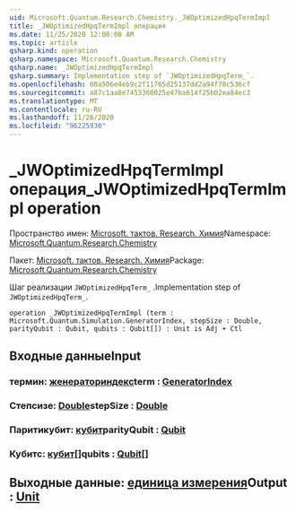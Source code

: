 ```yaml
---
uid: Microsoft.Quantum.Research.Chemistry._JWOptimizedHpqTermImpl
title: _JWOptimizedHpqTermImpl операция
ms.date: 11/25/2020 12:00:00 AM
ms.topic: article
qsharp.kind: operation
qsharp.namespace: Microsoft.Quantum.Research.Chemistry
qsharp.name: _JWOptimizedHpqTermImpl
qsharp.summary: Implementation step of `JWOptimizedHpqTerm_`.
ms.openlocfilehash: 08a506e4eb9c2f11765d25137dd2a94f70c536cf
ms.sourcegitcommit: a87c1aa8e7453360025e47ba614f25b02ea84ec3
ms.translationtype: MT
ms.contentlocale: ru-RU
ms.lasthandoff: 11/26/2020
ms.locfileid: "96225930"
---
```

# <a name="_jwoptimizedhpqtermimpl-operation"></a><span data-ttu-id="defe5-102">_JWOptimizedHpqTermImpl операция</span><span class="sxs-lookup"><span data-stu-id="defe5-102">_JWOptimizedHpqTermImpl operation</span></span>

<span data-ttu-id="defe5-103">Пространство имен: [Microsoft. тактов. Research. Химия](xref:Microsoft.Quantum.Research.Chemistry)</span><span class="sxs-lookup"><span data-stu-id="defe5-103">Namespace: [Microsoft.Quantum.Research.Chemistry](xref:Microsoft.Quantum.Research.Chemistry)</span></span>

<span data-ttu-id="defe5-104">Пакет: [Microsoft. тактов. Research. Химия](https://nuget.org/packages/Microsoft.Quantum.Research.Chemistry)</span><span class="sxs-lookup"><span data-stu-id="defe5-104">Package: [Microsoft.Quantum.Research.Chemistry](https://nuget.org/packages/Microsoft.Quantum.Research.Chemistry)</span></span>


<span data-ttu-id="defe5-105">Шаг реализации `JWOptimizedHpqTerm_` .</span><span class="sxs-lookup"><span data-stu-id="defe5-105">Implementation step of `JWOptimizedHpqTerm_`.</span></span>

```qsharp
operation _JWOptimizedHpqTermImpl (term : Microsoft.Quantum.Simulation.GeneratorIndex, stepSize : Double, parityQubit : Qubit, qubits : Qubit[]) : Unit is Adj + Ctl
```


## <a name="input"></a><span data-ttu-id="defe5-106">Входные данные</span><span class="sxs-lookup"><span data-stu-id="defe5-106">Input</span></span>

### <a name="term--generatorindex"></a><span data-ttu-id="defe5-107">термин: [женераториндекс](xref:Microsoft.Quantum.Simulation.GeneratorIndex)</span><span class="sxs-lookup"><span data-stu-id="defe5-107">term : [GeneratorIndex](xref:Microsoft.Quantum.Simulation.GeneratorIndex)</span></span>




### <a name="stepsize--double"></a><span data-ttu-id="defe5-108">Степсизе: [Double](xref:microsoft.quantum.lang-ref.double)</span><span class="sxs-lookup"><span data-stu-id="defe5-108">stepSize : [Double](xref:microsoft.quantum.lang-ref.double)</span></span>




### <a name="parityqubit--qubit"></a><span data-ttu-id="defe5-109">Паритикубит: [кубит](xref:microsoft.quantum.lang-ref.qubit)</span><span class="sxs-lookup"><span data-stu-id="defe5-109">parityQubit : [Qubit](xref:microsoft.quantum.lang-ref.qubit)</span></span>




### <a name="qubits--qubit"></a><span data-ttu-id="defe5-110">Кубитс: [кубит](xref:microsoft.quantum.lang-ref.qubit)[]</span><span class="sxs-lookup"><span data-stu-id="defe5-110">qubits : [Qubit](xref:microsoft.quantum.lang-ref.qubit)[]</span></span>





## <a name="output--unit"></a><span data-ttu-id="defe5-111">Выходные данные: [единица измерения](xref:microsoft.quantum.lang-ref.unit)</span><span class="sxs-lookup"><span data-stu-id="defe5-111">Output : [Unit](xref:microsoft.quantum.lang-ref.unit)</span></span>

